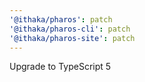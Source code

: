 ```yaml
---
'@ithaka/pharos': patch
'@ithaka/pharos-cli': patch
'@ithaka/pharos-site': patch
---
```


Upgrade to TypeScript 5
